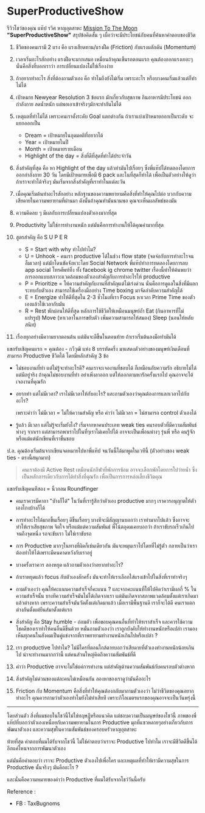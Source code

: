 SuperProductiveShow
==
รีวิวโชว์ของคุณ แท๊ป รวิศ หาญอุตสาหะ  [Mission To The Moon](https://www.facebook.com/marketingeverythingbook/?__tn__=KH-R&eid=ARAmRq2cKpHW6SIgr9vF0Ke4N1Hg0_4SZnfY_h1_qFZBZwHbmUSbsU3rGWkQHi37dfNNjkR7wxE7shi6&fref=mentions&__xts__%5B0%5D=68.ARD0yWEWEwZOkbDJdCK9QXCeIJJ_NiI57OgpfY4Qm_VcV8ggpxrBf5SaJ8mYcpjdb4_0zY5N_6TDUifE4UBCYLSW3pPDtUbTC7Z-JNS_oVFt5lV3RViMY9NhQmJnicRoin_Qucz_Hw4YgSlszfqtXdoEBWVnMylQ4DrV6keh3LON1g7cF-iXlDi9POggKSYJ-kLbc0lcul8HThPXTgMyNo33sXQ16EWumWjUyNk0Fso-lFEMl6ti-Qd0NE21dYb08hzZLwB42v55pdkHbtD9cKgkchEILocBXJKWONIdGzM-68Tu1esSYls69dpbXlLAP7eE-A_zzt8bspeltKzNtbF9Rj3hiHprtGi3zWlbSAnhR0uVU9k28FojOCNTlBl0eJOo_blQVBloCh2bcaLSAWVgkuRv39A3BWxzy3rS49VovSwIEC0fq_nZUWZ7B20ye05qeSFmNlCMlH2Jotq8u2Cw9UnR3hPX4FSlaouaZTvmQ1Nve1NTrApi2PfvToTLIsW9sdbIypwBUodBdWNsz4xnN01DmsUVJZ2YV5X1cIF6Gg6yleRbyH6Cq3vGib8T6hUyQRYxyaRzm5mw9dT2AUBCXeBh_XFfZVWDyAKitpY) **"SuperProductiveShow"** สรุปข้อคิดสั้น ๆ เผื่อว่าจะมีประโยชน์กับคนที่ค้นหาคำตอบของชีวิต

1. ชีวิตของคนเรามี 2 แรง คือ แรงเสียดทาน/แรงฝืด (Friction) กับแรงผลักดัน (Momentum)

2. เวลาเริ่มอะไรสักอย่าง แรงฝืดจะมากเสมอ เหมือนถ้าคุณเข็นรถตอนแรก คุณต้องออกแรงเยอะๆ นั่นคือสิ่งที่บอกเราว่า การเปลี่ยนแปลงไ่ม่ใช่เรื่องง่าย

3. ถ้าอยากทำอะไร สิ่งที่ต้องถามตัวเอง คือ ทำไมถึงยังไม่เริ่ม เพราะอะไร หรือบางคนเริ่มแล้วแต่ก็ทำไม่ได้

4. เป้าหมาย Newyear Resolution 3 ข้อแรก มักเกี่ยวกับสุขภาพ กินอาหารมีประโยชน์ ออกกำลังกาย ลดน้ำหนัก แต่พอเอาเข้าจริงๆมักจะทำกันไม่ได้

5. เหตุผลที่ทำไม่ได้ เพราะคนเราตั้งระดับ Goal แตกต่างกัน ถ้าเราแบ่งเป้าหมายออกเป็นระดับ จะแยกออกเป็น
	- Dream = เป้าหมายในอุดมคติที่อยากได้
	- Year = เป้าหมายในปี
	- Month = เป้าหมายรายเดือน
	- Highlight of the day = สิ่งที่ดีที่สุดที่ทำได้ประจำวัน

6. สิ่งสำคัญที่สุด คือ หา Highlight of the day แล้วทำมันไปเรื่อยๆ ซึ่งพี่แท๊ปได้ทดลองโดยการออกกำลังกาย 30 วัน  โดยมีเป้าหมายเพื่อมี 6 pack และในที่สุดก็ทำได้ เพื่อเป็นตัวอย่างให้ดูว่า ถ้าเราจะทำได้จริงๆ มันเริ่มจากสิ่งสำคัญที่เราทำในแต่ละวัน

7. เมื่อคุณเริ่มต้นทำอะไรสักอย่าง หลักฐานของความพยายามคือสิ่งที่ทำให้คุณไปต่อ บวกกับความเสียดายในความพยายามที่ผ่านมา ดังนั้นถ้าคุณทำมันนานพอ คุณจะเห็นผลลัพธ์ของมัน

8. ความคิดลบ ๆ มีผลกับการเปลี่ยนแปลงตัวเองมากที่สุด

9. Productivity ไม่ใช่การทำงานหนัก แต่มันคือการทำงานให้ได้คุณค่ามากที่สุด

10. สูตรสำคัญ คือ S U P E R

	* S = Start with why ทำไปทำไม?
	* U = Unhook - คนเรา productive ได้ในช่วง flow state (จดจ่อกับการทำอะไรจนลืมเวลา) แต่มักโดนขัดจังหวะโดย Social Network พี่แท๊ปทำการทดลองโดยการลบ app social โทรศัพท์ทิ้ง ทั้ง facebook ig chrome twitter เรื่องนี้ทำให้ค้นพบว่า การออกแบบสภาวะแวดล้อมของตัวเองสำคัญกับการทำอะไรให้ productive
	* P = Prioritize = ให้ความสำคัญกับงานที่สำคัญแต่ไม่เร่งด่วน นั่นคือการดูแลในสิ่งที่มีผลกระทบกับตัวเอง สามารถใช้เครื่องมืออย่าง Time boxing มาจัดลำดับความสำคัญได้
	* E = Energize ทำให้ดีที่สุดใน 2-3 ชั่วโมงที่เรา Focus หาเวลา Prime Time ของตัวเองแล้วใช้เวลากับมัน
	* R = Rest พักผ่อนให้ดีที่สุด หลักการใช้ชีวิตให้เหมือนมนุษย์ถ้ำ Eat (กินอาหารที่ไม่แปรรูป) Move (หาเวลาในการขยับตัว เพิ่มความสามารถให้สมอง) Sleep (นอนให้หลับสนิท)

11. เรื่องทุกอย่างมีความยากตอนต้น แต่มันจะดีขึ้นในตอนท้าย ถ้าเราเริ่มต้นลงมือทำมันได้



แขกรับเชิญคนแรก = คุณต้อง - กวีวุฒิ แห่ง 8 บรรทัดครึ่ง มาแสดงตัวอย่างของมนุษย์เงินเดือนที่สามารถ Productive ชีวิตได้ โดยมีหลักสำคัญ 3 ข้อ

- ไม่ชอบงานที่ทำ แต่ไม่รู้จะทำอะไรดี?
คนเราจะเจองานที่ชอบได้ ก็เหมือนกับความรัก อธิบายไม่ได้ แต่มีอยู่จริง ถ้าคุณไม่ชอบงานที่ทำ อย่าเพิ่งลาออก แต่ให้ออกตามหารักครั้งแรกไป คุณอาจจะได้เจองานที่คุณรัก

- อยากทำ แต่ไม่มีเวลา? เราไม่มีเวลาให้กับอะไร? และถามตัวเองว่าคุณต้องการแลกเวลาไปกับอะไร?

	เพราะคำว่า ไม่มีเวลา = ไม่ให้ความสำคัญ
	หรือ คำว่า ไม่มีเวลา = ไม่สามารถ control ตัวเองได้

- รู้แล้ว มีเวลา แต่ไม่รู้จะเริ่มยังไง? เริ่มจากหาคนประเภท weak ties คนรอบตัวที่มีความสัมพันธ์ห่างๆ จากเรา แต่สามารถพาเราไปในที่ๆเราไม่เคยไปได้ อาจจะเป็นเพื่อนห่างๆ รุ่นพี่ หรือ คนรู้จัก หรือแม้แต่นักเขียนที่เราชื่นชอบ

ป.ล. คุณต้องเริ่มต้นจากเขียนจดหมายไปหาพี่แท๊ป จนวันนี้ได้มาพูดในเวทีนี้ (ตัวอย่างของ weak ties - ตรงนี้สนุกมาก)



> คนเราต้องมี Active Rest เหมือนนักกีฬาที่พักการซ้อม อาจจะเลือกพักโดยการไปว่ายน้ำ ซึ่งเป็นหลักการเดียวกับการได้ทำสิ่งที่คุณรัก เพื่อเป็นการการหล่อเลี้ยงชีวิตคุณ



แขกรับเชิญคนทีสอง = นิ้วกลม Roundfinger

- คนเราควรมีคาถา "บัางก็ได้" ในวันที่เรารู้สึกว่าตัวเอง productive มากๆ เราควรอนุญาตให้ตัวเองโกงบ้างก็ได้

- การทำอะไรได้มากขึ้นเรื่อยๆ ดีขึ้นเรื่อยๆ บางทีจะมีสัญญานบอกว่า เราทำมากไปแล้ว ซึ่งอาจจะทำให้เราเสียสุขภาพ จิตใจ หรือแม้แต่ความสัมพันธ์ พี่โน้ตอุดมเคยบอกว่า ถ้าเราขับรถเร็วเกินไป จนถึงจุดหนึ่ง รถจะขับเรา ไม่ใช่เราขับรถ

- การ Productive มากๆในทางที่ผิดก็เช่นเดียวกัน มันจะหมุนเราไปโดยที่ไม่รู้ตัว กลายเป็นว่าเราต้องทำให้ได้เพราะมีคนคาดหวังกับเราอยู่

- บางครั้งเราควร ลองหยุด แล้วถามตัวเองว่าอยากทำอะไร?

- ถ้าเราหยุดแล้ว focus กับตัวเองสักครั้ง มันจะทำให้เราเลือกใส่แรงเข้าไปในสิ่งที่เราทำจริงๆ

- ถามตัวเองว่า คุณให้คะแนนความสำเร็จกี่คะแนน ? และจากคะแนนที่ให้ไปคิดว่าเรามีผลกี่ % ในความสำเร็จนั้น บางทีความสำเร็จมันไม่ได้เกิดจากเรา แต่มันเกิดจากสภาพแวดล้อมตั้งแต่เราเกิดมาแล้วต่างหาก เพราะความสำเร็จมันวัดตั้งแต่เกิดมาแล้ว เมื่อเรามีพื้นฐานดี เราก็จะได้ดี คนเราแตกต่างกันตั้งแต่ยีนส์มาตั้งแต่แรก

- สิ่งสำคัญ คือ Stay humble - ถ่อมตัว เพื่อขอบคุณคนอื่นที่ทำให้รเราสำเร็จ และควรใช้ความโชคดีของเราทำให้คนอื่นดีขึ้นด้วย หมั่นถามตัวเองว่า เราถูกบังคับให้ทำงานหนักหรือเปล่า เรามองเห็นทุกคนในสังคมเป็นคู่แข่งจากที่เราพยายามทำงานหนักเกินไปหรือเปล่า ?


12. เรา productive ไปทำไม? ไม่มีใครที่ตอนใกล้ตายบอกว่าเสียดายที่ตัวเองทำงานหนักน้อยเกินไป น่าจะทำงานมากกว่านี้ แต่คนส่วนใหญ่คิดถึงความสัมพันธ์ที่ดี

13. คำว่า Productive อาจจะไม่ใช่แค่การทำงาน แต่สำคัญด้านความสัมพันธ์กับคนรอบตัวต่างหาก

14. สิ่งสำคัญไม่ด่วนของแต่ละคนไม่เหมือนกัน ลองหาของเราดูว่ามันคืออะไร

15. Friction กับ Momentum คือสิ่งที่ทำให้คุณต้องกลับมาถามตัวเองว่า ไม่ว่าชีวิตของคุณอยากทำอะไร คุณควรถามว่าตัวเองทำไมยังไม่ทำเสียที เพราะกิโลเมตรแรกของคุณอาจจะเป็นวันพรุ่งนี้

---

โดยส่วนตัว สิ่งที่ผมชอบในโชว์นี้ไม่ใช่ทฤษฏีหรือแนวคิด แต่ชอบความเป็นมนุษย์ของโชว์นี้ ภาพของพี่แท๊ปที่บอกว่าตัวเองเหนื่อยกับความพยายามในการ Productive มุกที่แซวหลายๆอย่างเกี่ยวกับการพัฒนาตัวเอง และความสุขในความสัมพันธ์ของครอบครัวหาญอุตสาหะ

ท้ายที่สุด คำตอบที่ผมได้รับจากโชว์นี้ ไม่ใช่คำตอบว่าเราจะ Productive ไปทำไม เราจะมีชีวิตดีขึ้นได้อีกแค่ไหนจากการพัฒนาตัวเอง

แต่มันคือคำตอบว่า เราจะ Productive ตัวเองไปเพื่อใคร และเหตุผลที่ทำให้เรามีความสุขในการ Productive นั้นจริงๆ มันคืออะไร ?

และนั่นคือความหมายของคำว่า Productive ที่ผมได้รับจากโชว์วันนี้ครับ

Reference :
- FB : TaxBugnoms
<!--stackedit_data:
eyJoaXN0b3J5IjpbMTQ1OTk2OTkwNSwtMTQxNDMyMjA2MywtOT
c0NzE2NzQ3LDcxOTY4Njk1NCw2MDYxMTgyOThdfQ==
-->